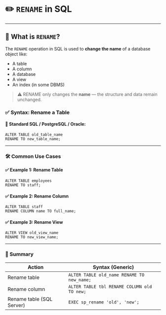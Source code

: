 # ✏️ `RENAME` in SQL

---
## 📘 What is `RENAME`?

The `RENAME` operation in SQL is used to **change the name** of a database object like:
- A table
- A column
- A database
- A view
- An index (in some DBMS)

> ⚠️ RENAME only changes the **name** — the structure and data remain unchanged.


### ✅ Syntax: Rename a Table

#### 🔹 Standard SQL / PostgreSQL / Oracle:

```roomsql
ALTER TABLE old_table_name
RENAME TO new_table_name;
```
---
### 🛠️ Common Use Cases
#### ✅ Example 1: Rename Table
```roomsql
ALTER TABLE employees
RENAME TO staff;
```
#### ✅ Example 2: Rename Column
```roomsql
ALTER TABLE staff
RENAME COLUMN name TO full_name;
```
#### ✅ Example 3: Rename View
```roomsql
ALTER VIEW old_view_name
RENAME TO new_view_name;
```
---
### 🧠 Summary
| Action                    | Syntax (Generic)                            |
| ------------------------- | ------------------------------------------- |
| Rename table              | `ALTER TABLE old_name RENAME TO new_name;`  |
| Rename column             | `ALTER TABLE tbl RENAME COLUMN old TO new;` |
| Rename table (SQL Server) | `EXEC sp_rename 'old', 'new';`              |
